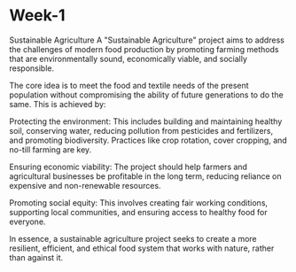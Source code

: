 # Week-1
Sustainable Agriculture
A "Sustainable Agriculture" project aims to address the challenges of modern food production by promoting farming methods that are environmentally sound, economically viable, and socially responsible.

The core idea is to meet the food and textile needs of the present population without compromising the ability of future generations to do the same. This is achieved by:

Protecting the environment: This includes building and maintaining healthy soil, conserving water, reducing pollution from pesticides and fertilizers, and promoting biodiversity. Practices like crop rotation, cover cropping, and no-till farming are key.

Ensuring economic viability: The project should help farmers and agricultural businesses be profitable in the long term, reducing reliance on expensive and non-renewable resources.

Promoting social equity: This involves creating fair working conditions, supporting local communities, and ensuring access to healthy food for everyone.

In essence, a sustainable agriculture project seeks to create a more resilient, efficient, and ethical food system that works with nature, rather than against it.
